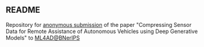 ## README

Repository for [anonymous submission](https://anonymous.4open.science/dashboard) of the paper "Compressing Sensor Data for Remote Assistance of Autonomous Vehicles using Deep Generative Models" to [ML4AD@BNerIPS](https://ml4ad.github.io/)
